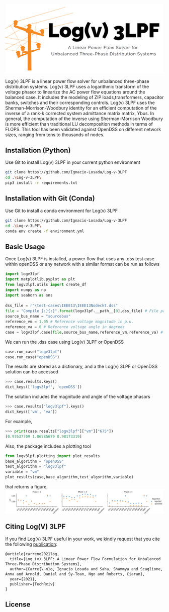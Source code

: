 

<img src="https://github.com/Ignacio-Losada/Log-v-3LPF/blob/main/log(v)3LPFlogo.png" align="justified" width="1000" alt="Log(v) 3LPF logo">

Log(v)  3LPF is  a  linear power  flow  solver  for  unbalanced  three-phase  distribution  systems.  Log(v)  3LPF  uses  a  logarithmic  transform  of  the  voltage phasor  to  linearize  the  AC  power  flow  equations  around  the balanced   case.   It includes   the   modeling   of   ZIP   loads,transformers, capacitor banks, switches and their corresponding controls.  Log(v) 3LPF  uses  the  Sherman-Morrison-Woodbury  identity  for  an efficient computation of the inverse of a rank-k corrected system admittance matrix matrix, Ybus. In general, the computation of the inverse using Sherman-Morrison Woodbury is more efficient than traditional LU decomposition  methods  in  terms  of  FLOPS.  This tool has been validated against OpenDSS on different  network  sizes,  ranging  from  tens to  thousands  of  nodes.




## Installation (Python)
Use Git to install Log(v) 3LPF in your current python environment
```bash
git clone https://github.com/Ignacio-Losada/Log-v-3LPF
cd .\Log-v-3LPF\
pip3 install -r requirements.txt

```

## Installation with Git (Conda)
Use Git to install a conda environment for Log(v) 3LPF
```bash
git clone https://github.com/Ignacio-Losada/Log-v-3LPF
cd .\Log-v-3LPF\
conda env create -f environment.yml

```

## Basic Usage
Once Log(v) 3LPF is installed, a power flow that uses any .dss test case within openDSS or any network with a similar format can be run as follows
```python
import logv3lpf
import matplotlib.pyplot as plt
from logv3lpf.utils import create_df
import numpy as np
import seaborn as sns

dss_file = r"\test-cases\IEEE13\IEEE13Nodeckt.dss"
file = "Compile {:}{:}".format(logv3lpf.__path__[0],dss_file) # File path
source_bus_name = "sourcebus"
reference_vm = 1.05 # Reference voltage magnitude in p.u.
reference_va = 0 # Reference voltage angle in degrees
case = logv3lpf.case(file,source_bus_name,reference_vm,reference_va) # Parse .dss file

```
We can run the .dss case using Log(v) 3LPF or OpenDSS
```python
case.run_case("logv3lpf")
case.run_case("openDSS")
```

The results are stored as a dictionary, and a the Log(v) 3LPF or OpenDSS solution can be accessed
```python
>>> case.results.keys()
dict_keys(['logv3lpf', 'openDSS'])
```
The solution includes the magnitude and angle of the voltage phasors
```python
>>> case.results["logv3lpf"].keys()
dict_keys(['vm', 'va'])
```
For example,
```python
>>> print(case.results["logv3lpf"]["vm"]["675"])
[0.97637709 1.06585679 0.98173319]
```
Also, the package includes a plotting tool
```python
from logv3lpf.plotting import plot_results
base_algorithm = "openDSS"
test_algorithm = "logv3lpf"
variable = "vm"
plot_results(case,base_algorithm,test_algorithm,variable)
```

that returns a figure,
<img src="https://github.com/Ignacio-Losada/Log-v-3LPF/blob/main/results-IEEE13.png" align="center" width="1000" alt="Log(v) 3LPF results">


## Citing Log(V) 3LPF

If you find Log(v) 3LPF useful in your work, we kindly request that you cite the following [publication]():
```
@article{carreno2021log,
  title={Log (v) 3LPF: A Linear Power Flow Formulation for Unbalanced Three-Phase Distribution Systems},
  author={Carre{\~n}o, Ignacio Losada and Saha, Shammya and Scaglione, Anna and Arnold, Daniel and Sy-Toan, Ngo and Roberts, Ciaran},
  year={2021},
  publisher={TechRxiv}
}
```


## License

